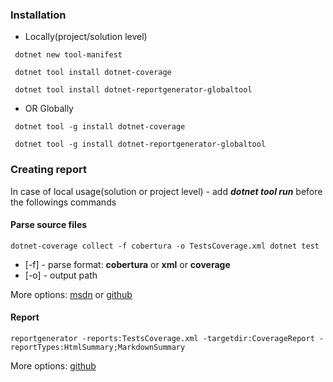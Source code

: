 ### Installation

 - Locally(project/solution level)

```
 dotnet new tool-manifest
```
```
 dotnet tool install dotnet-coverage
```
```
 dotnet tool install dotnet-reportgenerator-globaltool
```

 - OR Globally

```
 dotnet tool -g install dotnet-coverage
```
```
 dotnet tool -g install dotnet-reportgenerator-globaltool
```
### Creating report
In case of local usage(solution or project level) - add ***dotnet tool run*** before the followings commands
#### Parse source files
```
dotnet-coverage collect -f cobertura -o TestsCoverage.xml dotnet test
```
 - [-f] - parse format: **cobertura** or **xml** or **coverage**
 - [-o] - output path

More options: [msdn](https://learn.microsoft.com/en-us/dotnet/core/additional-tools/dotnet-coverage) or [github](https://github.com/dotnet/docs/blob/main/docs/core/additional-tools/dotnet-coverage.md)

#### Report
```
reportgenerator -reports:TestsCoverage.xml -targetdir:CoverageReport -reportTypes:HtmlSummary;MarkdownSummary
```
More options: [github](https://github.com/danielpalme/ReportGenerator)